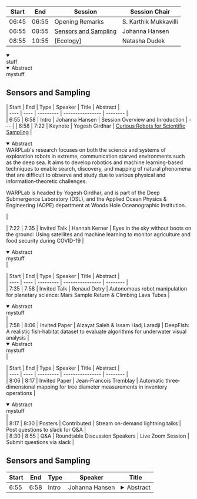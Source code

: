| Start | End | Session | Session Chair | 
| ---- | ---- | --------- | ---------------- |  
| 06:45 | 06:55 |  Opening Remarks | S. Karthik Mukkavilli | 
| 06:55 | 08:55 | [Sensors and Sampling](#Sensors-and-Sampling) | Johanna Hansen |  
| 08:55 | 10:55 | [Ecology] | Natasha Dudek |   


<details open>
  <summary></summary>
  stuff
  </details>
  
  
  
<details open> <summary>Abstract</summary>mystuff</details>

## Sensors and Sampling
 | Start | End | Type | Speaker | Title | Abstract |    
 | ---- | ---- | --------- | ---------------- | -------- |  
 | 6:55 | 6:58 | Intro | Johanna Hansen | Session Overview and Inroduction |  --- | 
 | 6:58 | 7:22 | Keynote | Yogesh Girdhar | [Curious Robots for Scientific Sampling](http://warp.whoi.edu/) |  <details open> <summary>Abstract</summary>WARPLab's research focuses on both the science and systems of exploration robots in extreme, communication starved environments such as the deep sea. It aims to develop robotics and machine learning-based techniques to enable search, discovery, and mapping of natural phenomena that are difficult to observe and study due to various physical and information-theoretic challenges.

WARPLab is headed by Yogesh Girdhar, and is part of the Deep Submergence Laboratory (DSL), and the Applied Ocean Physics & Engineering (AOPE) department at Woods Hole Oceanographic Institution.</details> |  

 | 7:22 | 7:35 | Invited Talk | Hannah Kerner | Eyes in the sky without boots on the ground: Using satellites and machine learning to monitor agriculture and food security during COVID-19 | <details open> <summary>Abstract</summary>mystuff</details>  |  
 
  | Start | End | Type | Speaker | Title | Abstract |    
 | ---- | ---- | --------- | ---------------- | -------- |  
  | 7:35 | 7:58 | Invited Talk | Renaud Detry | Autonomous robot manipulation for planetary science: Mars Sample Return & Climbing Lava Tubes | <details open> <summary>Abstract</summary>mystuff</details>  |  
  | 7:58 | 8:06 | Invited Paper | Alzayat Saleh & Issam Hadj Laradji | DeepFish: A realistic fish‑habitat dataset to evaluate algorithms for underwater visual analysis |  <details open> <summary>Abstract</summary>mystuff</details>  |  
  
   | Start | End | Type | Speaker | Title | Abstract |    
 | ---- | ---- | --------- | ---------------- | -------- |  
  | 8:06 | 8:17 | Invited Paper | Jean-Francois Tremblay | Automatic three‐dimensional mapping for tree diameter measurements in inventory operations | <details open> <summary>Abstract</summary>mystuff</details>  |    
  | 8:17 | 8:30 | Posters | Contributed | Stream on-demand lightning talks | Post questions to slack for Q&A |   
  | 8:30 | 8:55 | Q&A | Roundtable Discussion Speakers | Live Zoom Session  | Submit questions via slack |   

## Sensors and Sampling
 | Start | End | Type | Speaker | Title |   
 | ---- | ---- | --------- | ---------------- | -------- |  
 | 6:55 | 6:58 | Intro | Johanna Hansen | <details closed> <summary>Abstract</summary>mystuff</details>  |
